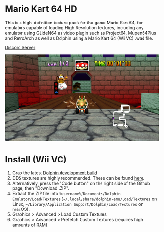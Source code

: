# Mario Kart 64 HD

This is a high-definition texture pack for the game Mario Kart 64, for emulators capable of loading High Resolution textures, including any emulator using GLideN64 as video plugin such as Project64, Mupen64Plus and RetroArch as well as Dolphin using a Mario Kart 64 (Wii VC) .wad file.

[Discord Server](https://discord.gg/Wva8Rwf)

![](/mk64hd-dolphin.jpg)

# Install (Wii VC)
1. Grab the latest [Dolphin development build](https://dolphin-emu.org/download/)
2. DDS textures are highly recommended. These can be found [here](https://evilgames.eu/texture-packs/mario-kart-64-hd.htm).
3. Alternatively, press the "Code button" on the right side of the Github page, then "Download .ZIP".
4. Extract the ZIP file into `%username%/Documents/Dolphin Emulator/Load/Textures` (`~/.local/share/dolphin-emu/Load/Textures` on Linux, `~/Library/Application Support/Dolphin/Load/Textures` on macOS).
5. Graphics > Advanced > Load Custom Textures
6. Graphics > Advanced > Prefetch Custom Textures (requires high amounts of RAM)
